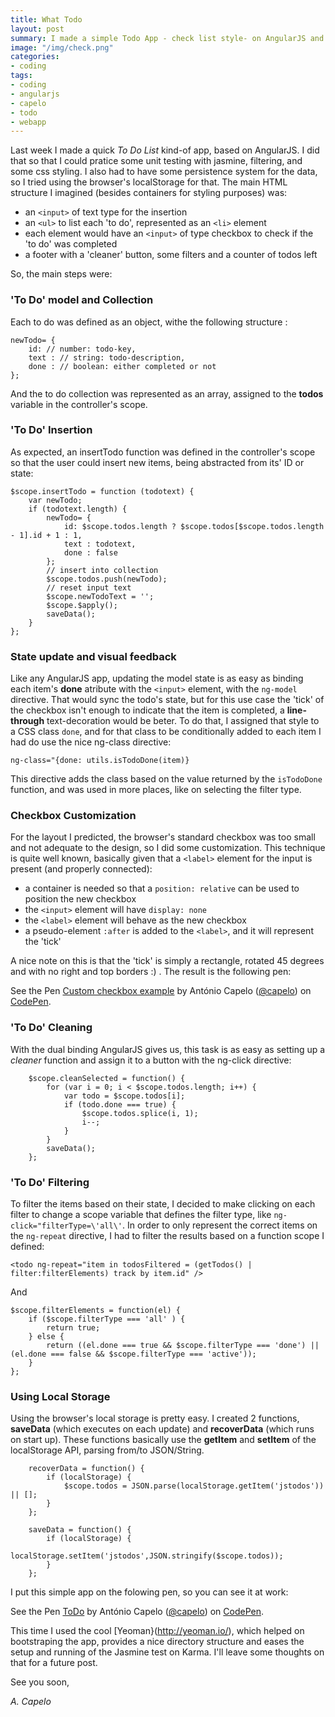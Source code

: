 ```yaml
---
title: What Todo
layout: post
summary: I made a simple Todo App - check list style- on AngularJS and here's some thoughts about it
image: "/img/check.png"
categories: 
- coding
tags:
- coding
- angularjs
- capelo
- todo
- webapp
---
```


Last week I made a quick *To Do List* kind-of app, based on AngularJS. I did that so that I could pratice some unit testing with jasmine, filtering, and some css styling. I also had to have some persistence system for the data, so I tried using the browser's localStorage for that.
The main HTML structure I imagined (besides containers for styling purposes) was:

* an `<input>` of text type for the insertion
* an `<ul>` to list each 'to do', represented as an `<li>` element
* each element would have an `<input>` of type checkbox to check if the 'to do' was completed
* a footer with a 'cleaner' button, some filters and a counter of todos left

So, the main steps were:

### 'To Do' model and Collection

Each to do was defined as an object, withe the following structure :

	newTodo= {
		id: // number: todo-key,
        text : // string: todo-description,
        done : // boolean: either completed or not
    };

And the to do collection was represented as an array, assigned to the **todos** variable in the controller's scope.

### 'To Do' Insertion

As expected, an insertTodo function was defined in the controller's scope so that the user could insert new items, being abstracted from its' ID or state:

	    
    $scope.insertTodo = function (todotext) {
        var newTodo;
        if (todotext.length) {
			newTodo= {
				id: $scope.todos.length ? $scope.todos[$scope.todos.length - 1].id + 1 : 1,
                text : todotext,
                done : false
            };
            // insert into collection
            $scope.todos.push(newTodo);
            // reset input text
            $scope.newTodoText = '';
            $scope.$apply();
            saveData();
        }
    };

### State update and visual feedback

Like any AngularJS app, updating the model state is as easy as binding each item's **done** atribute with the `<input>` element, with the `ng-model` directive. That would sync the todo's state, but for this use case the 'tick' of the checkbox isn't enough to indicate that the item is completed, a **line-through** text-decoration would be beter. To do that, I assigned that style to a CSS class `done`, and for that class to be conditionally added to each item I had do use the nice ng-class directive:

 	ng-class="{done: utils.isTodoDone(item)}

This directive adds the class based on the value returned by the `isTodoDone` function, and was used in more places, like on selecting the filter type.

### Checkbox Customization

For the layout I predicted, the browser's standard checkbox was too small and not adequate to the design, so I did some customization. This technique is quite well known, basically given that a `<label>` element for the input is present (and properly connected): 

* a container is needed so that a `position: relative` can be used to position the new checkbox
* the `<input>` element will have `display: none` 
* the `<label>` element will behave as the new checkbox
* a pseudo-element `:after` is added to the `<label>`, and it will represent the 'tick'

A nice note on this is that the 'tick' is simply a rectangle, rotated 45 degrees and with no right and top borders :) . The result is the following pen:

<p data-height="351" data-theme-id="661" data-slug-hash="aGHzI" data-default-tab="result" class='codepen'>See the Pen <a href='http://codepen.io/capelo/pen/aGHzI'>Custom checkbox example</a> by António Capelo (<a href='http://codepen.io/capelo'>@capelo</a>) on <a href='http://codepen.io'>CodePen</a>.</p>
<script async src="//codepen.io/assets/embed/ei.js"></script>

### 'To Do' Cleaning

With the dual binding AngularJS gives us, this task is as easy as setting up a *cleaner* function and assign it to a button with the ng-click directive:

	    $scope.cleanSelected = function() {
	        for (var i = 0; i < $scope.todos.length; i++) {
	            var todo = $scope.todos[i];
	            if (todo.done === true) {
	                $scope.todos.splice(i, 1);
	                i--;
	            }
	        }
	        saveData();
	    };


### 'To Do' Filtering

To filter the items based on their state, I decided to make clicking on each filter to change a scope variable that defines the filter type, like `ng-click="filterType=\'all\'`. In order to only represent the correct items on the `ng-repeat` directive, I had to filter the results based on a function scope I defined:

	<todo ng-repeat="item in todosFiltered = (getTodos() | filter:filterElements) track by item.id" />

And

    $scope.filterElements = function(el) {
        if ($scope.filterType === 'all' ) {
            return true;
        } else {
            return ((el.done === true && $scope.filterType === 'done') || (el.done === false && $scope.filterType === 'active'));
        }
    };

### Using Local Storage

Using the browser's local storage is pretty easy. I created 2 functions, **saveData** (which executes on each update) and **recoverData** (which runs on start up). These functions basically use the **getItem** and **setItem** of the localStorage API, parsing from/to JSON/String.

		recoverData = function() {
			if (localStorage) {
				$scope.todos = JSON.parse(localStorage.getItem('jstodos')) || [];
			}
		};

		saveData = function() {
			if (localStorage) {
				localStorage.setItem('jstodos',JSON.stringify($scope.todos));
			}
		};

I put this simple app on the folowing pen, so you can see it at work:

<p data-height="708" data-theme-id="661" data-slug-hash="tmirz" data-default-tab="result" class='codepen'>See the Pen <a href='http://codepen.io/capelo/pen/tmirz'>ToDo</a> by António Capelo (<a href='http://codepen.io/capelo'>@capelo</a>) on <a href='http://codepen.io'>CodePen</a>.</p>
<script async src="//codepen.io/assets/embed/ei.js"></script>

This time I used the cool [Yeoman}(http://yeoman.io/), which helped on bootstraping the app, provides a nice directory structure and eases the setup and running of the Jasmine test on Karma. I'll leave some thoughts on that for a future post.


See you soon,

*A. Capelo*